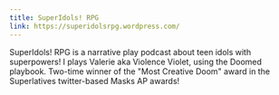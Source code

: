```yaml
---
title: SuperIdols! RPG
link: https://superidolsrpg.wordpress.com/
---
```

SuperIdols! RPG is a narrative play podcast about teen idols with superpowers! I plays Valerie aka Violence Violet, using the Doomed playbook. Two-time winner of the "Most Creative Doom" award in the Superlatives twitter-based Masks AP awards!
